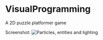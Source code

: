VisualProgramming
=================

A 2D puzzle platformer game

Screenshot:
![Particles, entities and lighting](http://i.imgur.com/iEvUcez.png)
